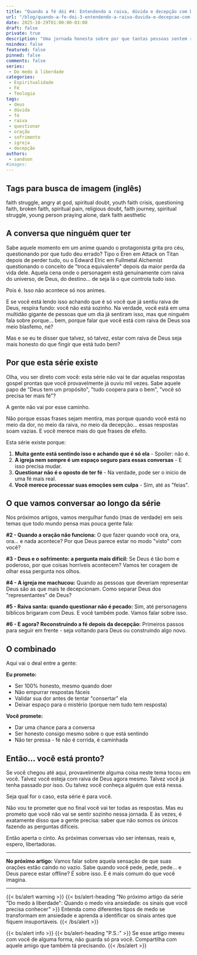 ```yaml
---
title: "Quando a fé dói #4: Entendendo a raiva, dúvida e decepção com Deus"
url: "/blog/quando-a-fe-doi-3-entendendo-a-raiva-duvida-e-decepcao-com-deus"
date: 2025-10-29T01:00:00-03:00
draft: false
private: true
description: "Uma jornada honesta sobre por que tantas pessoas sentem raiva de Deus. Sem respostas prontas, só conversas reais sobre fé, dor e todas as perguntas que ninguém quer fazer em voz alta."
noindex: false
featured: false
pinned: false
comments: false
series:
 - Do medo à liberdade
categories:
 - Espiritualidade
 - Fé
 - Teologia
tags:
 - deus
 - dúvida
 - fé
 - raiva
 - questionar
 - oração
 - sofrimento
 - igreja
 - decepção
authors:
 - sandson
#images:
---
```

## Tags para busca de imagem (inglês)
faith struggle, angry at god, spiritual doubt, youth faith crisis, questioning faith, broken faith, spiritual pain, religious doubt, faith journey, spiritual struggle, young person praying alone, dark faith aesthetic

## A conversa que ninguém quer ter

Sabe aquele momento em um anime quando o protagonista grita pro céu, questionando por que tudo deu errado? Tipo o Eren em Attack on Titan depois de perder tudo, ou o Edward Elric em Fullmetal Alchemist questionando o conceito de "troca equivalente" depois da maior perda da vida dele. Aquela cena onde o personagem está genuinamente com raiva do universo, de Deus, do destino... de seja lá o que controla tudo isso.

Pois é. Isso não acontece só nos animes.

E se você está lendo isso achando que é só você que já sentiu raiva de Deus, respira fundo: você não está sozinho. Na verdade, você está em uma multidão gigante de pessoas que um dia já sentiram isso, mas que ninguém fala sobre porque... bem, porque falar que você está com raiva de Deus soa meio blasfemo, né?

Mas e se eu te disser que talvez, só talvez, estar com raiva de Deus seja mais honesto do que fingir que está tudo bem?

## Por que esta série existe

Olha, vou ser direto com você: esta série não vai te dar aquelas respostas gospel prontas que você provavelmente já ouviu mil vezes. Sabe aquele papo de "Deus tem um propósito", "tudo coopera para o bem", "você só precisa ter mais fé"? 

A gente não vai por esse caminho.

Não porque essas frases sejam mentira, mas porque quando você está no meio da dor, no meio da raiva, no meio da decepção... essas respostas soam vazias. E você merece mais do que frases de efeito.

Esta série existe porque:

1. **Muita gente está sentindo isso e achando que é só ela** - Spoiler: não é.
2. **A igreja nem sempre é um espaço seguro para essas conversas** - E isso precisa mudar.
3. **Questionar não é o oposto de ter fé** - Na verdade, pode ser o início de uma fé mais real.
4. **Você merece processar suas emoções sem culpa** - Sim, até as "feias".

## O que vamos conversar ao longo da série

Nos próximos artigos, vamos mergulhar fundo (mas de verdade) em seis temas que todo mundo pensa mas pouca gente fala:

**#2 - Quando a oração não funciona:** O que fazer quando você ora, ora, ora... e nada acontece? Por que Deus parece estar no modo "visto" com você?

**#3 - Deus e o sofrimento: a pergunta mais difícil:** Se Deus é tão bom e poderoso, por que coisas horríveis acontecem? Vamos ter coragem de olhar essa pergunta nos olhos.

**#4 - A igreja me machucou:** Quando as pessoas que deveriam representar Deus são as que mais te decepcionam. Como separar Deus dos "representantes" de Deus?

**#5 - Raiva santa: quando questionar não é pecado:** Sim, até personagens bíblicos brigaram com Deus. E você também pode. Vamos falar sobre isso.

**#6 - E agora? Reconstruindo a fé depois da decepção:** Primeiros passos para seguir em frente - seja voltando para Deus ou construindo algo novo.

## O combinado

Aqui vai o deal entre a gente:

**Eu prometo:**
- Ser 100% honesto, mesmo quando doer
- Não empurrar respostas fáceis
- Validar sua dor antes de tentar "consertar" ela
- Deixar espaço para o mistério (porque nem tudo tem resposta)

**Você promete:**
- Dar uma chance para a conversa
- Ser honesto consigo mesmo sobre o que está sentindo
- Não ter pressa - fé não é corrida, é caminhada

## Então... você está pronto?

Se você chegou até aqui, provavelmente alguma coisa neste tema tocou em você. Talvez você esteja com raiva de Deus agora mesmo. Talvez você já tenha passado por isso. Ou talvez você conheça alguém que está nessa.

Seja qual for o caso, esta série é para você.

Não vou te prometer que no final você vai ter todas as respostas. Mas eu prometo que você não vai se sentir sozinho nessa jornada. E às vezes, é exatamente disso que a gente precisa: saber que não somos os únicos fazendo as perguntas difíceis.

Então aperta o cinto. As próximas conversas vão ser intensas, reais e, espero, libertadoras.

---

**No próximo artigo:** Vamos falar sobre aquela sensação de que suas orações estão caindo no vazio. Sabe quando você pede, pede, pede... e Deus parece estar offline? É sobre isso. E é mais comum do que você imagina.

---

{{< bs/alert warning >}}
{{< bs/alert-heading "No próximo artigo da série \"Do medo à liberdade\": Quando o medo vira ansiedade: os sinais que você precisa conhecer" >}}
Entenda como diferentes tipos de medo se transformam em ansiedade e aprenda a identificar os sinais antes que fiquem insuportáveis.
{{< /bs/alert >}}

{{< bs/alert info >}}
{{< bs/alert-heading "P.S.:" >}}
Se esse artigo mexeu com você de alguma forma, não guarda só pra você. Compartilha com aquele amigo que também tá precisando.
{{< /bs/alert >}}
